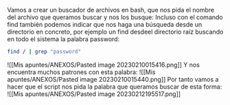 Vamos a crear un buscador de archivos en bash, que nos pida el nombre del archivo que queramos buscar y nos los busque:
Incluso con el comando find también podemos indicar que nos haga una búsqueda desde un directorio en concreto, por ejemplo un find desdeel directorio raíz buscando en todo el sistema la palabra password:
```bash
find / | grep "password"
```
![[Mis apuntes/ANEXOS/Pasted image 20230210015416.png]]
Y nos encuentra muchos patrones con esta palabra:
![[Mis apuntes/ANEXOS/Pasted image 20230210015440.png]]
Por tanto vamos a hacer que el script nos pida la palabra que queramos buscar de esta forma:
![[Mis apuntes/ANEXOS/Pasted image 20230212195517.png]]